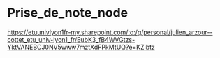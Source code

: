 # Prise_de_note_node
https://etuunivlyon1fr-my.sharepoint.com/:o:/g/personal/julien_arzour--cottet_etu_univ-lyon1_fr/EubK3_fB4WVGtzs-YktVANEBCJ0NV5www7mztXdFPkMtUQ?e=KZibtz